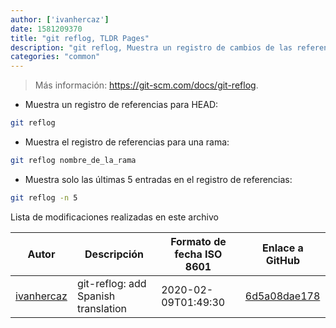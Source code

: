 ```yaml
---
author: ['ivanhercaz']
date: 1581209370
title: "git reflog, TLDR Pages"
description: "git reflog, Muestra un registro de cambios de las referencias (*reflog*) locales como HEAD, ramas o etiquetas."
categories: "common"
---
```

> Más información: <https://git-scm.com/docs/git-reflog>.

- Muestra un registro de referencias para HEAD:

```bash
git reflog
```

- Muestra el registro de referencias para una rama:

```bash
git reflog nombre_de_la_rama
```

- Muestra solo las últimas 5 entradas en el registro de referencias:

```bash
git reflog -n 5
```
Lista de modificaciones realizadas en este archivo


Autor | Descripción | Formato de fecha ISO 8601 | Enlace a GitHub
------|-----|-----|-----
[ivanhercaz](mailto:ivan@ivanhercaz.com) | git-reflog: add Spanish translation | 2020-02-09T01:49:30 | [6d5a08dae178](https://github.com/tldr-pages/tldr/commit/6d5a08dae1786455e9cafa007b3ccf157d43c537)

